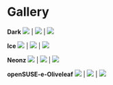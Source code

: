Gallery
====================

**Dark**
![](Dark-Plain.jpg)  |  ![](gallery/Dark-Apps.jpg)  |  ![](gallery/Dark-Terminology.jpg)

**Ice**
![](Ice-Plain.jpg)  |  ![](gallery/Ice-Apps.jpg)  |  ![](gallery/Ice-Terminology.jpg)

**Neonz**
![](Neonz-Plain.jpg)  |  ![](gallery/Neonz-Apps.jpg)  |  ![](gallery/Neonz-Terminology.jpg)

**openSUSE-e-Oliveleaf**
![](Oliveleaf-Plain.jpg)  |  ![](gallery/Oliveleaf-Apps.jpg)  |  ![](gallery/Oliveleaf-Terminology.jpg)
